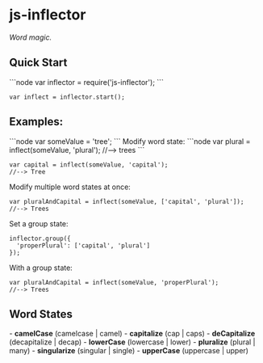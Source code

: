 <h1>js-inflector</h1>
<i>Word magic.</i>

<h2>Quick Start</h2>
```node
var inflector = require('js-inflector');
```

```node    
var inflect = inflector.start();
```

<h2>Examples:</h2>
```node
var someValue = 'tree';
```
Modify word state:
```node
var plural = inflect(someValue, 'plural');  
//--> trees
```

```node
var capital = inflect(someValue, 'capital');  
//--> Tree
```

Modify multiple word states at once:
```node
var pluralAndCapital = inflect(someValue, ['capital', 'plural']);  
//--> Trees
```
Set a group state:

```node
inflector.group({
  'properPlural': ['capital', 'plural']
});
```

With a group state:
```node
var pluralAndCapital = inflect(someValue, 'properPlural');  
//--> Trees
```

<h2>Word States</h2>
- <b>camelCase</b> (camelcase | camel)
- <b>capitalize</b> (cap | caps)
- <b>deCapitalize</b> (decapitalize | decap)
- <b>lowerCase</b> (lowercase | lower)
- <b>pluralize</b> (plural | many)
- <b>singularize</b> (singular | single)
- <b>upperCase</b> (uppercase | upper)
